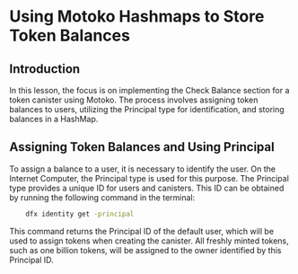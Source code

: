 # Using Motoko Hashmaps to Store Token Balances

## Introduction

In this lesson, the focus is on implementing the Check Balance section for a token canister using Motoko. The process involves assigning token balances to users, utilizing the Principal type for identification, and storing balances in a HashMap.

## Assigning Token Balances and Using Principal

To assign a balance to a user, it is necessary to identify the user. On the Internet Computer, the Principal type is used for this purpose. The Principal type provides a unique ID for users and canisters. This ID can be obtained by running the following command in the terminal:

```bash
    dfx identity get -principal
```

This command returns the Principal ID of the default user, which will be used to assign tokens when creating the canister. All freshly minted tokens, such as one billion tokens, will be assigned to the owner identified by this Principal ID.
